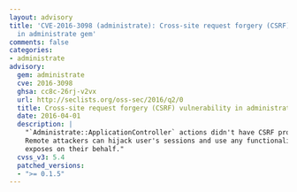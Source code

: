 ```yaml
---
layout: advisory
title: 'CVE-2016-3098 (administrate): Cross-site request forgery (CSRF) vulnerability
  in administrate gem'
comments: false
categories:
- administrate
advisory:
  gem: administrate
  cve: 2016-3098
  ghsa: cc8c-26rj-v2vx
  url: http://seclists.org/oss-sec/2016/q2/0
  title: Cross-site request forgery (CSRF) vulnerability in administrate gem
  date: 2016-04-01
  description: |
    "`Administrate::ApplicationController` actions didn't have CSRF protection.
    Remote attackers can hijack user's sessions and use any functionality that administrate
    exposes on their behalf."
  cvss_v3: 5.4
  patched_versions:
  - ">= 0.1.5"
---
```

